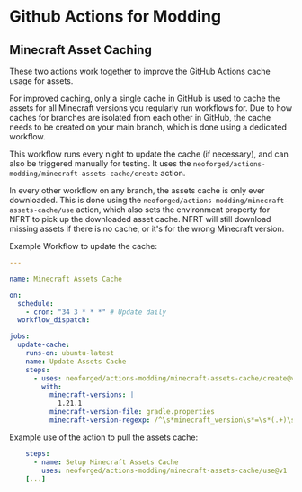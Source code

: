 # Github Actions for Modding

## Minecraft Asset Caching

These two actions work together to improve the GitHub Actions cache usage for assets.

For improved caching, only a single cache in GitHub is used to cache the assets for all Minecraft versions you
regularly run workflows for. Due to how caches for branches are isolated from each other in GitHub, the
cache needs to be created on your main branch, which is done using a dedicated workflow.

This workflow runs every night to update the cache (if necessary), and can also be triggered manually for testing.
It uses the `neoforged/actions-modding/minecraft-assets-cache/create` action.

In every other workflow on any branch, the assets cache is only ever downloaded. This is done using the
`neoforged/actions-modding/minecraft-assets-cache/use` action, which also sets the environment property for
NFRT to pick up the downloaded asset cache. NFRT will still download missing assets if there is no cache,
or it's for the wrong Minecraft version.

Example Workflow to update the cache:

```yaml
---

name: Minecraft Assets Cache

on:
  schedule:
    - cron: "34 3 * * *" # Update daily
  workflow_dispatch:

jobs:
  update-cache:
    runs-on: ubuntu-latest
    name: Update Assets Cache
    steps:
      - uses: neoforged/actions-modding/minecraft-assets-cache/create@v1
        with:
          minecraft-versions: |
            1.21.1
          minecraft-version-file: gradle.properties
          minecraft-version-regexp: /^\s*minecraft_version\s*=\s*(.+)\s*$/m
```

Example use of the action to pull the assets cache:

```yaml
    steps:
      - name: Setup Minecraft Assets Cache
        uses: neoforged/actions-modding/minecraft-assets-cache/use@v1
    [...]
```
